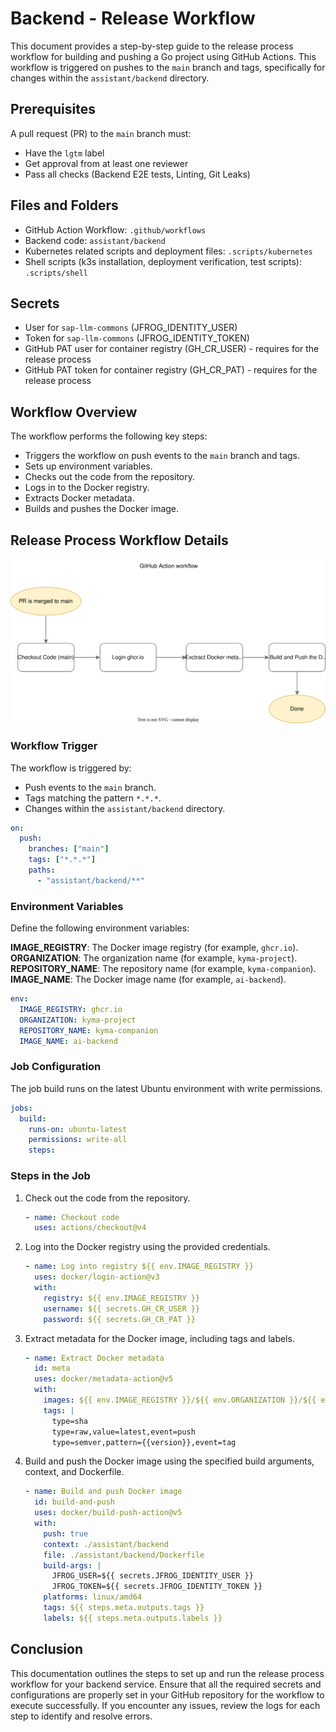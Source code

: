 # Backend - Release Workflow

This document provides a step-by-step guide to the release process workflow for building and pushing a Go project using GitHub Actions. This workflow is triggered on pushes to the `main` branch and tags, specifically for changes within the `assistant/backend` directory.

## Prerequisites

A pull request (PR) to the `main` branch must:
  * Have the `lgtm` label
  * Get approval from at least one reviewer <!--code owner?-->
  * Pass all checks (Backend E2E tests, Linting, Git Leaks)

## Files and Folders
<!--what is this list?-->
- GitHub Action Workflow: `.github/workflows`
- Backend code: `assistant/backend`
- Kubernetes related scripts and deployment files: `.scripts/kubernetes`
- Shell scripts (k3s installation, deployment verification, test scripts): `.scripts/shell`

## Secrets
<!--what is this list?-->
- User for `sap-llm-commons` (JFROG_IDENTITY_USER)
- Token for `sap-llm-commons` (JFROG_IDENTITY_TOKEN)
- GitHub PAT user for container registry (GH_CR_USER) - requires <!--required? or who requires?--> for the release process
- GitHub PAT token for container registry (GH_CR_PAT) - requires <!--required? or who requires?--> for the release process

## Workflow Overview

The workflow performs the following key steps:

* Triggers the workflow on push events to the `main` branch and tags.
* Sets up environment variables.
* Checks out the code from the repository.
* Logs in to the Docker registry.
* Extracts Docker metadata.
* Builds and pushes the Docker image.

## Release Process Workflow Details

![Release Process Workflow Steps](../images/release-process-workflow-steps.drawio.svg)

### Workflow Trigger

The workflow is triggered by:

* Push events to the `main` branch.
* Tags matching the pattern `*.*.*`.
* Changes within the `assistant/backend` directory.

```yaml
on:
  push:
    branches: ["main"]
    tags: ["*.*.*"]
    paths:
      - "assistant/backend/**"
```

### Environment Variables

Define the following environment variables:

**IMAGE_REGISTRY**: The Docker image registry (for example, `ghcr.io`).
**ORGANIZATION**: The organization name (for example, `kyma-project`).
**REPOSITORY_NAME**: The repository name (for example, `kyma-companion`).
**IMAGE_NAME**: The Docker image name (for example, `ai-backend`).

```yaml
env:
  IMAGE_REGISTRY: ghcr.io
  ORGANIZATION: kyma-project
  REPOSITORY_NAME: kyma-companion
  IMAGE_NAME: ai-backend
```

### Job Configuration

The job build runs on the latest Ubuntu environment with write permissions.

```yaml
jobs:
  build:
    runs-on: ubuntu-latest
    permissions: write-all
    steps:
```

### Steps in the Job

1. Check out the code from the repository.

    ```yaml
    - name: Checkout code
      uses: actions/checkout@v4
    ```

1. Log into the Docker registry using the provided credentials.

    ```yaml
    - name: Log into registry ${{ env.IMAGE_REGISTRY }}
      uses: docker/login-action@v3
      with:
        registry: ${{ env.IMAGE_REGISTRY }}
        username: ${{ secrets.GH_CR_USER }}
        password: ${{ secrets.GH_CR_PAT }}
    ```

1. Extract metadata for the Docker image, including tags and labels.

    ```yaml
    - name: Extract Docker metadata
      id: meta
      uses: docker/metadata-action@v5
      with:
        images: ${{ env.IMAGE_REGISTRY }}/${{ env.ORGANIZATION }}/${{ env.REPOSITORY_NAME }}/${{ env.IMAGE_NAME }}
        tags: |
          type=sha
          type=raw,value=latest,event=push
          type=semver,pattern={{version}},event=tag
    ```

1. Build and push the Docker image using the specified build arguments, context, and Dockerfile.

    ```yaml
    - name: Build and push Docker image
      id: build-and-push
      uses: docker/build-push-action@v5
      with:
        push: true
        context: ./assistant/backend
        file: ./assistant/backend/Dockerfile
        build-args: |
          JFROG_USER=${{ secrets.JFROG_IDENTITY_USER }}
          JFROG_TOKEN=${{ secrets.JFROG_IDENTITY_TOKEN }}
        platforms: linux/amd64
        tags: ${{ steps.meta.outputs.tags }}
        labels: ${{ steps.meta.outputs.labels }}
    ```

## Conclusion

This documentation outlines the steps to set up and run the release process workflow for your backend service. Ensure that all the required secrets and configurations are properly set in your GitHub repository for the workflow to execute successfully. If you encounter any issues, review the logs for each step to identify and resolve errors.
